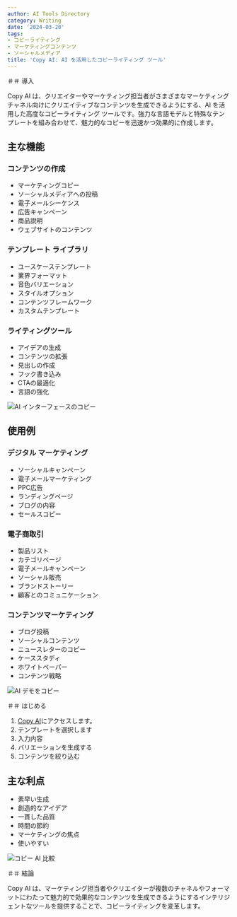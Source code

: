 ```yaml
---
author: AI Tools Directory
category: Writing
date: '2024-03-20'
tags:
- コピーライティング
- マーケティングコンテンツ
- ソーシャルメディア
title: 'Copy AI: AI を活用したコピーライティング ツール'
---
```


＃＃ 導入

Copy AI は、クリエイターやマーケティング担当者がさまざまなマーケティング チャネル向けにクリエイティブなコンテンツを生成できるようにする、AI を活用した高度なコピーライティング ツールです。強力な言語モデルと特殊なテンプレートを組み合わせて、魅力的なコピーを迅速かつ効果的に作成します。

## 主な機能

### コンテンツの作成
- マーケティングコピー
- ソーシャルメディアへの投稿
- 電子メールシーケンス
- 広告キャンペーン
- 商品説明
- ウェブサイトのコンテンツ

### テンプレート ライブラリ
- ユースケーステンプレート
- 業界フォーマット
- 音色バリエーション
- スタイルオプション
- コンテンツフレームワーク
- カスタムテンプレート

### ライティングツール
- アイデアの生成
- コンテンツの拡張
- 見出しの作成
- フック書き込み
- CTAの最適化
- 言語の強化

![AI インターフェースのコピー](/imgs/copyai/interface.jpg)

## 使用例

### デジタル マーケティング
- ソーシャルキャンペーン
- 電子メールマーケティング
- PPC広告
- ランディングページ
- ブログの内容
- セールスコピー

### 電子商取引
- 製品リスト
- カテゴリページ
- 電子メールキャンペーン
- ソーシャル販売
- ブランドストーリー
- 顧客とのコミュニケーション

### コンテンツマーケティング
- ブログ投稿
- ソーシャルコンテンツ
- ニュースレターのコピー
- ケーススタディ
- ホワイトペーパー
- コンテンツ戦略

![AI デモをコピー](/imgs/copyai/demo.jpg)

＃＃ はじめる

1. [Copy AI](https://copy.ai)にアクセスします。
2. テンプレートを選択します
3. 入力内容
4. バリエーションを生成する
5. コンテンツを絞り込む

## 主な利点

- 素早い生成
- 創造的なアイデア
- 一貫した品質
- 時間の節約
- マーケティングの焦点
- 使いやすい

![コピー AI 比較](/imgs/copyai/comparison.jpg)

＃＃ 結論

Copy AI は、マーケティング担当者やクリエイターが複数のチャネルやフォーマットにわたって魅力的で効果的なコンテンツを生成できるようにするインテリジェントなツールを提供することで、コピーライティングを変革します。